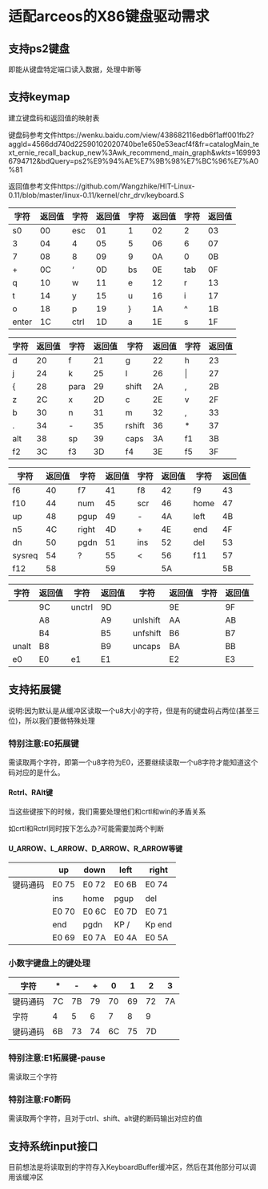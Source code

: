 

# 适配arceos的X86键盘驱动需求

## 支持ps2键盘

即能从键盘特定端口读入数据，处理中断等

## 支持keymap

建立键盘码和返回值的映射表

键盘码参考文件https://wenku.baidu.com/view/438682116edb6f1aff001fb2?aggId=4566dd740d22590102020740be1e650e53eacf4f&fr=catalogMain_text_ernie_recall_backup_new%3Awk_recommend_main_graph&_wkts_=1699936794712&bdQuery=ps2%E9%94%AE%E7%9B%98%E7%BC%96%E7%A0%81

返回值参考文件https://github.com/Wangzhike/HIT-Linux-0.11/blob/master/linux-0.11/kernel/chr_drv/keyboard.S

| 字符  | 返回值 | 字符 | 返回值 | 字符 | 返回值 | 字符 | 返回值 |
| ----- | ------ | ---- | ------ | ---- | ------ | ---- | ------ |
| s0    | 00     | esc  | 01     | 1    | 02     | 2    | 03     |
| 3     | 04     | 4    | 05     | 5    | 06     | 6    | 07     |
| 7     | 08     | 8    | 09     | 9    | 0A     | 0    | 0B     |
| +     | 0C     | ‘    | 0D     | bs   | 0E     | tab  | 0F     |
| q     | 10     | w    | 11     | e    | 12     | r    | 13     |
| t     | 14     | y    | 15     | u    | 16     | i    | 17     |
| o     | 18     | p    | 19     | }    | 1A     | ^    | 1B     |
| enter | 1C     | ctrl | 1D     | a    | 1E     | s    | 1F     |

| 字符 | 返回值 | 字符 | 返回值 | 字符   | 返回值 | 字符 | 返回值 |
| ---- | ------ | ---- | ------ | ------ | ------ | ---- | ------ |
| d    | 20     | f    | 21     | g      | 22     | h    | 23     |
| j    | 24     | k    | 25     | l      | 26     | \|   | 27     |
| {    | 28     | para | 29     | shift  | 2A     | ,    | 2B     |
| z    | 2C     | x    | 2D     | c      | 2E     | v    | 2F     |
| b    | 30     | n    | 31     | m      | 32     | ,    | 33     |
| .    | 34     | -    | 35     | rshift | 36     | *    | 37     |
| alt  | 38     | sp   | 39     | caps   | 3A     | f1   | 3B     |
| f2   | 3C     | f3   | 3D     | f4     | 3E     | f5   | 3F     |

| 字符   | 返回值 | 字符  | 返回值 | 字符 | 返回值 | 字符 | 返回值 |
| ------ | ------ | ----- | ------ | ---- | ------ | ---- | ------ |
| f6     | 40     | f7    | 41     | f8   | 42     | f9   | 43     |
| f10    | 44     | num   | 45     | scr  | 46     | home | 47     |
| up     | 48     | pgup  | 49     | -    | 4A     | left | 4B     |
| n5     | 4C     | right | 4D     | +    | 4E     | end  | 4F     |
| dn     | 50     | pgdn  | 51     | ins  | 52     | del  | 53     |
| sysreq | 54     | ?     | 55     | <    | 56     | f11  | 57     |
| f12    | 58     |       | 59     |      | 5A     |      | 5B     |

| 字符  | 返回值 | 字符   | 返回值 | 字符     | 返回值 | 字符 | 返回值 |
| ----- | ------ | ------ | ------ | -------- | ------ | ---- | ------ |
|       | 9C     | unctrl | 9D     |          | 9E     |      | 9F     |
|       | A8     |        | A9     | unlshift | AA     |      | AB     |
|       | B4     |        | B5     | unfshift | B6     |      | B7     |
| unalt | B8     |        | B9     | uncaps   | BA     |      | BB     |
| e0    | E0     | e1     | E1     |          | E2     |      | E3     |

## 支持拓展键

说明:因为默认是从缓冲区读取一个u8大小的字符，但是有的键盘码占两位(甚至三位)，所以我们要做特殊处理

### 特别注意:E0拓展键

需读取两个字符，即第一个u8字符为E0，还要继续读取一个u8字符才能知道这个码对应的是什么。

#### Rctrl、RAlt键

当这些键按下的时候，我们需要处理他们和crtl和win的矛盾关系

如crtl和Rctrl同时按下怎么办?可能需要加两个判断

#### U_ARROW、L_ARROW、D_ARROW、R_ARROW等键

|          | up    | down  | left  | right  |
| -------- | ----- | ----- | ----- | ------ |
| 键码通码 | E0 75 | E0 72 | E0 6B | E0 74  |
|          | ins   | home  | pgup  | del    |
|          | E0 70 | E0 6C | E0 7D | E0 71  |
|          | end   | pgdn  | KP /  | Kp end |
|          | E0 69 | E0 7A | E0 4A | E0 5A  |

### 小数字键盘上的键处理

| 字符     | *    | -    | +    | 0    | 1    | 2    | 3    |
| -------- | ---- | ---- | ---- | ---- | ---- | ---- | ---- |
| 键码通码 | 7C   | 7B   | 79   | 70   | 69   | 72   | 7A   |
| 字符     | 4    | 5    | 6    | 7    | 8    | 9    |      |
| 键码通码 | 6B   | 73   | 74   | 6C   | 75   | 7D   |      |

### 特别注意:E1拓展键-pause

需读取三个字符

### 特别注意:F0断码

需读取两个字符，且对于ctrl、shift、alt键的断码输出对应的值

## 支持系统input接口

目前想法是将读取到的字符存入KeyboardBuffer缓冲区，然后在其他部分可以调用该缓冲区
